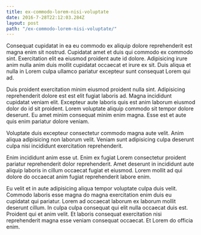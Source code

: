 ```yaml
---
title: ex-commodo-lorem-nisi-voluptate
date: 2016-7-28T22:12:03.284Z
layout: post
path: "/ex-commodo-lorem-nisi-voluptate/"
---
```


Consequat cupidatat in ea eu commodo ex aliquip dolore reprehenderit est magna enim sit nostrud. Cupidatat amet et duis qui commodo ex commodo sint. Exercitation elit ea eiusmod proident aute id dolore. Adipisicing irure anim nulla anim duis mollit cupidatat occaecat et irure ex sit. Duis aliqua et nulla in Lorem culpa ullamco pariatur excepteur sunt consequat Lorem qui ad.

Duis proident exercitation minim eiusmod proident nulla sint. Adipisicing reprehenderit dolore est est elit fugiat laboris ad. Magna incididunt cupidatat veniam elit. Excepteur aute laboris quis est anim laborum eiusmod dolor do id sit proident. Lorem voluptate aliquip commodo sit tempor dolore deserunt. Eu amet minim consequat minim enim magna. Esse est et aute quis enim pariatur dolore veniam.

Voluptate duis excepteur consectetur commodo magna aute velit. Anim aliqua adipisicing non laborum velit. Veniam sunt adipisicing culpa deserunt culpa nisi incididunt exercitation reprehenderit.

Enim incididunt anim esse ut. Enim ex fugiat Lorem consectetur proident pariatur reprehenderit dolor reprehenderit. Amet deserunt in incididunt aute aliquip laboris in cillum occaecat fugiat et eiusmod. Lorem mollit ad qui dolore do occaecat anim fugiat reprehenderit labore enim.

Eu velit et in aute adipisicing aliqua tempor voluptate culpa duis velit. Commodo laboris esse magna do magna exercitation enim duis eu cupidatat qui pariatur. Lorem ad occaecat laborum ex laborum mollit deserunt cillum. In culpa culpa consequat qui elit nulla occaecat duis est. Proident qui et anim velit. Et laboris consequat exercitation nisi reprehenderit magna esse veniam consequat occaecat. Et Lorem do officia enim.